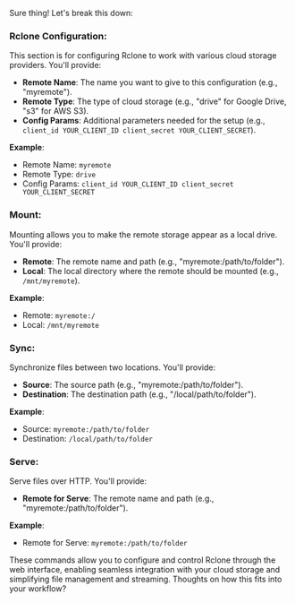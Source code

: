 Sure thing! Let's break this down:

### Rclone Configuration:
This section is for configuring Rclone to work with various cloud storage providers. You'll provide:

- **Remote Name**: The name you want to give to this configuration (e.g., "myremote").
- **Remote Type**: The type of cloud storage (e.g., "drive" for Google Drive, "s3" for AWS S3).
- **Config Params**: Additional parameters needed for the setup (e.g., `client_id YOUR_CLIENT_ID client_secret YOUR_CLIENT_SECRET`).

**Example**:
- Remote Name: `myremote`
- Remote Type: `drive`
- Config Params: `client_id YOUR_CLIENT_ID client_secret YOUR_CLIENT_SECRET`

### Mount:
Mounting allows you to make the remote storage appear as a local drive. You'll provide:

- **Remote**: The remote name and path (e.g., "myremote:/path/to/folder").
- **Local**: The local directory where the remote should be mounted (e.g., `/mnt/myremote`).

**Example**:
- Remote: `myremote:/`
- Local: `/mnt/myremote`

### Sync:
Synchronize files between two locations. You'll provide:

- **Source**: The source path (e.g., "myremote:/path/to/folder").
- **Destination**: The destination path (e.g., "/local/path/to/folder").

**Example**:
- Source: `myremote:/path/to/folder`
- Destination: `/local/path/to/folder`

### Serve:
Serve files over HTTP. You'll provide:

- **Remote for Serve**: The remote name and path (e.g., "myremote:/path/to/folder").

**Example**:
- Remote for Serve: `myremote:/path/to/folder`

These commands allow you to configure and control Rclone through the web interface, enabling seamless integration with your cloud storage and simplifying file management and streaming. Thoughts on how this fits into your workflow?
